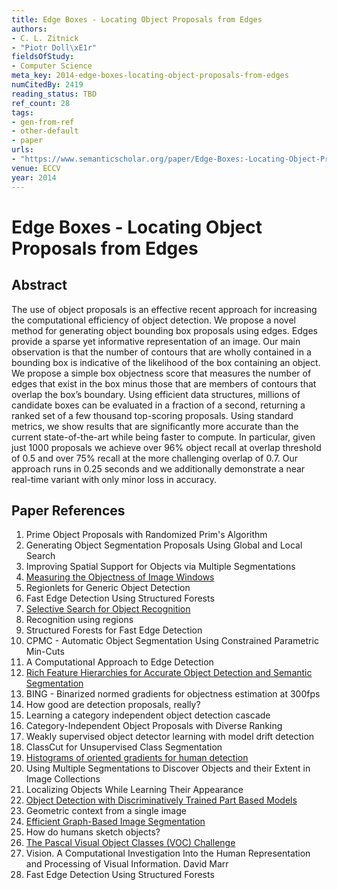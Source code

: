 ```yaml
---
title: Edge Boxes - Locating Object Proposals from Edges
authors:
- C. L. Zitnick
- "Piotr Doll\xE1r"
fieldsOfStudy:
- Computer Science
meta_key: 2014-edge-boxes-locating-object-proposals-from-edges
numCitedBy: 2419
reading_status: TBD
ref_count: 28
tags:
- gen-from-ref
- other-default
- paper
urls:
- "https://www.semanticscholar.org/paper/Edge-Boxes:-Locating-Object-Proposals-from-Edges-Zitnick-Doll\xE1r/b183947ee15718b45546eda6b01e179b9a95421f?sort=total-citations"
venue: ECCV
year: 2014
---
```


# Edge Boxes - Locating Object Proposals from Edges

## Abstract

The use of object proposals is an effective recent approach for increasing the computational efficiency of object detection. We propose a novel method for generating object bounding box proposals using edges. Edges provide a sparse yet informative representation of an image. Our main observation is that the number of contours that are wholly contained in a bounding box is indicative of the likelihood of the box containing an object. We propose a simple box objectness score that measures the number of edges that exist in the box minus those that are members of contours that overlap the box’s boundary. Using efficient data structures, millions of candidate boxes can be evaluated in a fraction of a second, returning a ranked set of a few thousand top-scoring proposals. Using standard metrics, we show results that are significantly more accurate than the current state-of-the-art while being faster to compute. In particular, given just 1000 proposals we achieve over 96% object recall at overlap threshold of 0.5 and over 75% recall at the more challenging overlap of 0.7. Our approach runs in 0.25 seconds and we additionally demonstrate a near real-time variant with only minor loss in accuracy.

## Paper References

1. Prime Object Proposals with Randomized Prim's Algorithm
2. Generating Object Segmentation Proposals Using Global and Local Search
3. Improving Spatial Support for Objects via Multiple Segmentations
4. [Measuring the Objectness of Image Windows](2012-measuring-the-objectness-of-image-windows)
5. Regionlets for Generic Object Detection
6. Fast Edge Detection Using Structured Forests
7. [Selective Search for Object Recognition](2013-selective-search-for-object-recognition)
8. Recognition using regions
9. Structured Forests for Fast Edge Detection
10. CPMC - Automatic Object Segmentation Using Constrained Parametric Min-Cuts
11. A Computational Approach to Edge Detection
12. [Rich Feature Hierarchies for Accurate Object Detection and Semantic Segmentation](2014-rich-feature-hierarchies-for-accurate-object-detection-and-semantic-segmentation)
13. BING - Binarized normed gradients for objectness estimation at 300fps
14. How good are detection proposals, really?
15. Learning a category independent object detection cascade
16. Category-Independent Object Proposals with Diverse Ranking
17. Weakly supervised object detector learning with model drift detection
18. ClassCut for Unsupervised Class Segmentation
19. [Histograms of oriented gradients for human detection](2005-histograms-of-oriented-gradients-for-human-detection)
20. Using Multiple Segmentations to Discover Objects and their Extent in Image Collections
21. Localizing Objects While Learning Their Appearance
22. [Object Detection with Discriminatively Trained Part Based Models](2009-object-detection-with-discriminatively-trained-part-based-models)
23. Geometric context from a single image
24. [Efficient Graph-Based Image Segmentation](2004-efficient-graph-based-image-segmentation)
25. How do humans sketch objects?
26. [The Pascal Visual Object Classes (VOC) Challenge](2009-the-pascal-visual-object-classes-voc-challenge)
27. Vision. A Computational Investigation Into the Human Representation and Processing of Visual Information. David Marr
28. Fast Edge Detection Using Structured Forests
